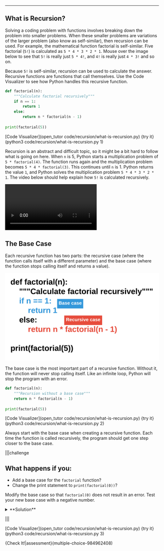 ----------

## What is Recursion?

Solving a coding problem with functions involves breaking down the problem into smaller problems. When these smaller problems are variations of the larger problem (also know as self-similar), then recursion can be used. For example, the mathematical function factorial is self-similar. Five factorial (`5!`) is calculated as `5 * 4 * 3 * 2 * 1`. Mouse over the image below to see that `5!` is really just `5 * 4!`, and `4!` is really just `4 * 3!` and so on.

<div class="recursion"></div>

Because `5!` is self-similar, recursion can be used to calculate the answer. Recursive functions are functions that call themselves. Use the Code Visualizer to see how Python handles this recursive function.

```python
def factorial(n):
    """Calculate factorial recursively"""
    if n == 1:
        return 1
    else:
        return n * factorial(n - 1)
    
print(factorial(5))
```

[Code Visualizer](open_tutor code/recursion/what-is-recursion.py)
{try it}(python3 code/recursion/what-is-recursion.py 1)

Recursion is an abstract and difficult topic, so it might be a bit hard to follow what is going on here. When `n` is 5, Python starts a multiplication problem of `5 * factorial(4)`. The function runs again and the multiplication problem becomes `5 * 4 * factorial(3)`. This continues until `n` is 1. Python returns the value `1`, and Python solves the multiplication problem `5 * 4 * 3 * 2 * 1`. The video below should help explain how `5!` is calculated recursively. 

<video src=".guides/video/recursion-video.m4v" class="recursion-video" controls></video>

## The Base Case

Each recursive function has two parts: the recursive case (where the function calls itself with a different parameter) and the base case (where the function stops calling itself and returns a value).

![Cases for Recursion](.guides/images/recursive-cases.png)

The base case is the most important part of a recursive function. Without it, the function will never stop calling itself. Like an infinite loop, Python will stop the program with an error.

```python
def factorial(n):
    """Recursion without a base case"""
    return n * factorial(n - 1)
    
print(factorial(5))
```

[Code Visualizer](open_tutor code/recursion/what-is-recursion.py)
{try it}(python3 code/recursion/what-is-recursion.py 2)

Always start with the base case when creating a recursive function. Each time the function is called recursively, the program should get one step closer to the base case.

|||challenge
## What happens if you:
* Add a base case for the `factorial` function?
* Change the print statement to `print(factorial(0))`?

Modify the base case so that `factorial(0)` does not result in an error. Test your new base case with a negative number.
<details><summary>**Solution**</summary>The [factorial operation](https://en.wikipedia.org/wiki/Factorial) only works with positive integers. So the base case should be `if n <= 0:`.</details>

|||

[Code Visualizer](open_tutor code/recursion/what-is-recursion.py)
{try it}(python3 code/recursion/what-is-recursion.py 3)

{Check It!|assessment}(multiple-choice-984962408)
